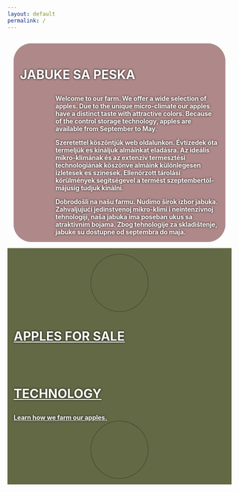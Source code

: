 ```yaml
---
layout: default
permalink: /
---
```


<style type="text/css">
.wrapper {
	max-width: 100%;
	margin-left: 0;
	margin-right: 0;
	padding-left: 0;
	padding-right: 0;
}
.page-content {
	/*padding-top: 0;*/
}
.wrapper {
	padding-top: 0;
}
.horbox {
	display: flex;
	flex-direction: column;
	justify-content: center;
	min-height: 320px;
	padding: 1em;
	color: #fff;
	background-size: cover;
	background-position: center;
	text-shadow: 0 0 4px #000;
}
a.horbox {
	color: #fff;
	flex-direction: row;
	transition: opacity 0.4s;
}
a.horbox:hover {
	text-decoration: none;
	opacity: 0.9;
}
.horbox-text {
	background: rgba(99, 22, 22, 0.5);
	padding: 1em;
	border-radius: 40px;
	box-shadow: 0 0 1px black;
	box-sizing: border-box;
}
.horbox .flex-row {
	width: 100%;
}
.horbox div[class*="flex-"] {
	align-items: center;
}
.horbox h3 {
	font-size: 2em;
	font-weight: bold;
	text-transform: uppercase;
}
.horbox .description {
	font-weight: bold;
}
.horbox .description + .description {
	margin-top: 1em;
}
.roundimg {
	background-position: center;
	background-size: cover;
	border-radius: 50%;
	width: 128px;
	height: 128px;
	margin: 0 auto;
	box-shadow: 0 0 2px #000;
}

.horbox .description[class*="lang-"] {
	padding-left: 80px;
	background-position: left center;
	background-size: 70px 39px;
	background-repeat: no-repeat;
}

</style>

<div class="horbox" style="background-image:url(/img/photos/applebin.jpg)">
	<div class="row">
		<div class="horbox-text">
			<h3 class="text-center">Jabuke sa Peska</h3>
			<div class="description lang-en">Welcome to our farm. We offer a wide selection of apples. Due to the unique micro-climate our apples have a distinct taste with attractive colors. Because of the control storage technology, apples are available from September to May.</div>
			<div class="description lang-hu">Szeretettel köszöntjük web oldalunkon. Évtizedek óta termeljük es kináljuk almáinkat eladásra. Az ideális mikro-klimának és az extenziv termesztési technologiának köszönve almáink különlegesen izletesek es szinesek. Ellenörzott tárolási körülmények segitségevel a termést szeptembertöl-májusig tudjuk kinálni.</div>
			<div class="description lang-sb">Dobrodošli na našu farmu. Nudimo širok izbor jabuka. Zahvaljujući jedinstvenoj mikro-klimi i neintenzivnoj tehnologiji, naša jabuka ima poseban ukus sa atraktivnim bojama. Zbog tehnologije za skladištenje, jabuke su dostupne od septembra do maja.</div>
		</div>
	</div>
</div>


<div>
	<a class="horbox"
		href="/apple-varieties/"
		style="background-color:#646945;min-height:120px;background-image:url(/img/bushel.png);background-blend-mode: overlay;"
	>
		<div class="row flex-row">
			<div class="flex-3">
				<div class="roundimg" style="background-image:url(/img/bushel.png);"></div>
			</div>
			<div class="flex-9">
				<h3>Apples For Sale</h3>
			</div>
		</div>
	</a>
</div>


<div>
	<a class="horbox"
		href="/technology/"
		style="background-color:#646945;min-height:120px;background-image:url(/img/technology.png);background-blend-mode: soft-light;"
	>
		<div class="row flex-row">
			<div class="flex-9">
				<h3>Technology</h3>
				<div class="description">Learn how we farm our apples.</div>
			</div>
			<div class="flex-3">
				<div class="roundimg" style="background-image:url(/img/technology.png);"></div>
			</div>
		</div>
	</a>
</div>

